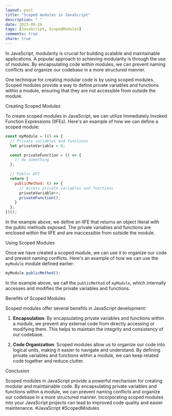 ```yaml
---
layout: post
title: "Scoped modules in JavaScript"
description: " "
date: 2023-09-26
tags: [JavaScript, ScopedModules]
comments: true
share: true
---
```


In JavaScript, modularity is crucial for building scalable and maintainable applications. A popular approach to achieving modularity is through the use of modules. By encapsulating code within modules, we can prevent naming conflicts and organize our codebase in a more structured manner.

One technique for creating modular code is by using scoped modules. Scoped modules provide a way to define private variables and functions within a module, ensuring that they are not accessible from outside the module.

Creating Scoped Modules

To create scoped modules in JavaScript, we can utilize Immediately Invoked Function Expressions (IIFEs). Here's an example of how we can define a scoped module:

```javascript
const myModule = (() => {
  // Private variables and functions
  let privateVariable = 0;

  const privateFunction = () => {
    // do something
  };

  // Public API
  return {
    publicMethod: () => {
      // Access private variables and functions
      privateVariable++;
      privateFunction();
    }
  };
})();
```

In the example above, we define an IIFE that returns an object literal with the public methods exposed. The private variables and functions are enclosed within the IIFE and are inaccessible from outside the module.

Using Scoped Modules

Once we have created a scoped module, we can use it to organize our code and prevent naming conflicts. Here's an example of how we can use the `myModule` module defined earlier:

```javascript
myModule.publicMethod();
```

In the example above, we call the `publicMethod` of `myModule`, which internally accesses and modifies the private variables and functions.

Benefits of Scoped Modules

Scoped modules offer several benefits in JavaScript development:

1. **Encapsulation**: By encapsulating private variables and functions within a module, we prevent any external code from directly accessing or modifying them. This helps to maintain the integrity and consistency of our codebase.

2. **Code Organization**: Scoped modules allow us to organize our code into logical units, making it easier to navigate and understand. By defining private variables and functions within a module, we can keep related code together and reduce clutter.

Conclusion

Scoped modules in JavaScript provide a powerful mechanism for creating modular and maintainable code. By encapsulating private variables and functions within a module, we can prevent naming conflicts and organize our codebase in a more structured manner. Incorporating scoped modules into your JavaScript projects can lead to improved code quality and easier maintenance. #JavaScript #ScopedModules